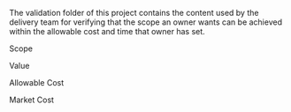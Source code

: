The validation folder of this project contains the content used by the delivery team for verifying that the scope an owner wants can be achieved within the allowable cost and time that owner has set.

Scope

Value

Allowable Cost

Market Cost
